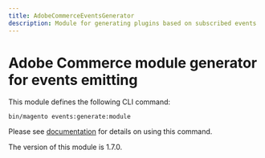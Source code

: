 ```yaml
---
title: AdobeCommerceEventsGenerator
description: Module for generating plugins based on subscribed events
---
```


# Adobe Commerce module generator for events emitting

This module defines the following CLI command:

```shell
bin/magento events:generate:module
```

Please see [documentation](https://developer.adobe.com/commerce/events/get-started/commands/#generate-a-commerce-module-based-on-a-list-of-subscribed-events) for details on using this command.

<InlineAlert slots="text" />
The version of this module is 1.7.0.
